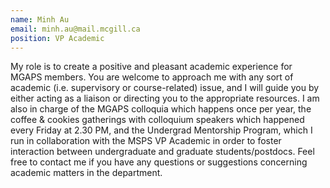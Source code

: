 ```yaml
---
name: Minh Au
email: minh.au@mail.mcgill.ca
position: VP Academic
---
```


My role is to create a positive and pleasant academic experience for MGAPS members. You are welcome to approach me with any sort of academic (i.e. supervisory or course-related) issue, and I will guide you by either acting as a liaison or directing you to the appropriate resources. I am also in charge of the MGAPS colloquia which happens once per year, the coffee & cookies gatherings with colloquium speakers which happened every Friday at 2.30 PM, and the Undergrad Mentorship Program, which I run in collaboration with the MSPS VP Academic in order to foster interaction between undergraduate and graduate students/postdocs. Feel free to contact me if you have any questions or suggestions concerning academic matters in the department.

